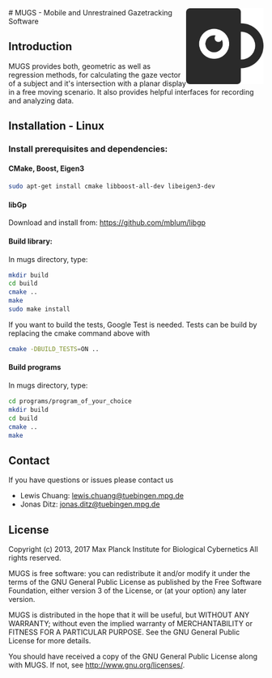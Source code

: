 <img src="doc/images/mug.png" align="right" height="150" />
# MUGS - Mobile and Unrestrained Gazetracking Software

## Introduction
MUGS provides both, geometric as well as regression methods, for calculating the gaze vector
of a subject and it's intersection with a planar display in a free moving scenario. It also 
provides helpful interfaces for recording and analyzing data.

## Installation - Linux

### Install prerequisites and dependencies:

#### CMake, Boost, Eigen3

```bash
sudo apt-get install cmake libboost-all-dev libeigen3-dev 
```

#### libGp

Download and install from:
https://github.com/mblum/libgp
    

#### Build library:

In mugs directory, type:
```bash
mkdir build
cd build
cmake ..
make
sudo make install
```

If you want to build the tests, Google Test is needed. Tests can be build by replacing the cmake command above with
```bash
cmake -DBUILD_TESTS=ON ..
```

#### Build programs
In mugs directory, type:
```bash
cd programs/program_of_your_choice
mkdir build
cd build
cmake ..
make
```

## Contact

If you have questions or issues please contact us

- Lewis Chuang: lewis.chuang@tuebingen.mpg.de
- Jonas Ditz: jonas.ditz@tuebingen.mpg.de

## License

Copyright (c) 2013, 2017 Max Planck Institute for Biological Cybernetics
All rights reserved.
 
MUGS is free software: you can redistribute it and/or modify
it under the terms of the GNU General Public License as published by
the Free Software Foundation, either version 3 of the License, or
(at your option) any later version.

MUGS is distributed in the hope that it will be useful,
but WITHOUT ANY WARRANTY; without even the implied warranty of
MERCHANTABILITY or FITNESS FOR A PARTICULAR PURPOSE.  See the
GNU General Public License for more details.

You should have received a copy of the GNU General Public License
along with MUGS.  If not, see <http://www.gnu.org/licenses/>.
